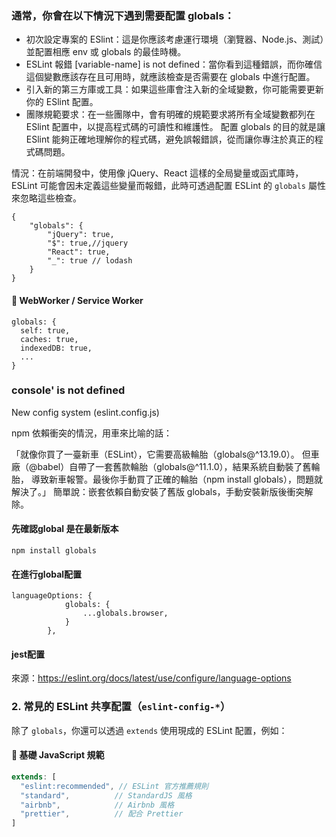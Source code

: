
### 通常，你會在以下情況下遇到需要配置 globals：
 * 初次設定專案的 ESlint：這是你應該考慮運行環境（瀏覽器、Node.js、測試）並配置相應 env 或 globals 的最佳時機。
 * ESLint 報錯 [variable-name] is not defined：當你看到這種錯誤，而你確信這個變數應該存在且可用時，就應該檢查是否需要在 globals 中進行配置。
 * 引入新的第三方庫或工具：如果這些庫會注入新的全域變數，你可能需要更新你的 ESlint 配置。
 * 團隊規範要求：在一些團隊中，會有明確的規範要求將所有全域變數都列在 ESlint 配置中，以提高程式碼的可讀性和維護性。
配置 globals 的目的就是讓 ESlint 能夠正確地理解你的程式碼，避免誤報錯誤，從而讓你專注於真正的程式碼問題。

情況：在前端開發中，使用像 jQuery、React 這樣的全局變量或函式庫時，
ESLint 可能會因未定義這些變量而報錯，此時可透過配置 ESLint 的 `globals` 屬性來忽略這些檢查。

```
{
    "globals": {
        "jQuery": true, 
        "$": true,//jquery
        "React": true,
        "_": true // lodash
    }
}
```

#### **📌 WebWorker / Service Worker**  
```
globals: {
  self: true,
  caches: true,
  indexedDB: true,
  ...
}
```

### console' is not defined
New config system (eslint.config.js)

npm 依賴衝突的情況，用車來比喻的話：

「就像你買了一臺新車（ESLint），它需要高級輪胎（globals@^13.19.0）。
但車廠（@babel）自帶了一套舊款輪胎（globals@^11.1.0），結果系統自動裝了舊輪胎，
導致新車報警。最後你手動買了正確的輪胎（npm install globals），問題就解決了。」
簡單說：嵌套依賴自動安裝了舊版 globals，手動安裝新版後衝突解除。

#### 先確認global 是在最新版本
```
npm install globals
```

#### 在進行global配置

```
languageOptions: {
			globals: {
				...globals.browser,
			}
		},
```

#### jest配置

來源：https://eslint.org/docs/latest/use/configure/language-options

### **2. 常見的 ESLint 共享配置（`eslint-config-*`）**  
除了 `globals`，你還可以透過 `extends` 使用現成的 ESLint 配置，例如：  

#### **📌 基礎 JavaScript 規範**  
```js
extends: [
  "eslint:recommended", // ESLint 官方推薦規則
  "standard",          // StandardJS 風格
  "airbnb",            // Airbnb 風格
  "prettier",          // 配合 Prettier
]
```

